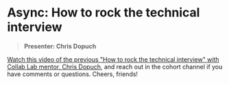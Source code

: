 # Async: How to rock the technical interview

> **Presenter: Chris Dopuch**

[Watch this video of the previous "How to rock the technical interview" with Collab Lab mentor, Chris Dopuch](https://www.youtube.com/watch?v=7bzH-RLogy4), and reach out in the cohort channel if you have comments or questions. Cheers, friends!  
